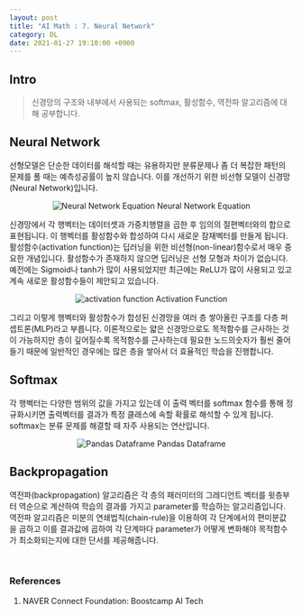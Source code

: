 ```yaml
---
layout: post
title: "AI Math : 7. Neural Network"
category: DL
date: 2021-01-27 19:10:00 +0900
---
```

## Intro
>신경망의 구조와 내부에서 사용되는 softmax, 활성함수, 역전파 알고리즘에 대해 공부합니다.

## Neural Network
선형모델은 단순한 데이터를 해석할 때는 유용하지만 분류문제나 좀 더 복잡한 패턴의 문제를 풀 때는 예측성공률이 높지 않습니다. 이를 개선하기 위한 비선형 모델이 신경망(Neural Network)입니다.

<p align="center">
  <img src="https://user-images.githubusercontent.com/77161691/108044446-9c4a2c00-7085-11eb-8697-e1b45b0de6b6.png" alt="Neural Network Equation"/>
  Neural Network Equation
</p>

신경망에서 각 행벡터는 데이터셋과 가중치행렬을 곱한 후 임의의 절편벡터와의 합으로 표현됩니다. 이 행벡터를 활성함수와 합성하여 다시 새로운 잠재벡터를 만들게 됩니다. 활성함수(activation function)는 딥러닝을 위한 비선형(non-linear)함수로서 매우 중요한 개념입니다. 활성함수가 존재하지 않으면 딥러닝은 선형 모형과 차이가 없습니다. 예전에는 Sigmoid나 tanh가 많이 사용되었지만 최근에는 ReLU가 많이 사용되고 있고 계속 새로운 활성함수들이 제안되고 있습니다.

<p align="center">
  <img src="https://user-images.githubusercontent.com/77161691/108045218-88eb9080-7086-11eb-89a2-ec0e1ed706c1.png" alt="activation function"/>
  Activation Function
</p>

그리고 이렇게 행벡터와 활성함수가 합성된 신경망을 여러 층 쌓아올린 구조를 다층 퍼셉트론(MLP)라고 부릅니다. 이론적으로는 얇은 신경망으로도 목적함수를 근사하는 것이 가능하지만 층이 깊어질수록 목적함수를 근사하는데 필요한 노드의숫자가 훨씬 줄어들기 때문에 일반적인 경우에는 많은 층을 쌓아서 더 효율적인 학습을 진행합니다.

## Softmax
각 행벡터는 다양한 범위의 값을 가지고 있는데 이 출력 벡터를 softmax 함수를 통해 정규화시키면 출력벡터를 결과가 특정 클래스에 속할 확률로 해석할 수 있게 됩니다. softmax는 분류 문제를 해결할 때 자주 사용되는 연산입니다.

<p align="center">
  <img src="https://user-images.githubusercontent.com/77161691/108044365-82a8e480-7085-11eb-95eb-6d1b508de1e5.png" alt="Pandas Dataframe"/>
  Pandas Dataframe
</p>

## Backpropagation
역전파(backpropagation) 알고리즘은 각 층의 패러미터의 그레디언트 벡터를 윗층부터 역순으로 계산하여 학습의 결과를 가지고 parameter를 학습하는 알고리즘입니다. 역전파 알고리즘은 미분의 연쇄법칙(chain-rule)을 이용하여 각 단계에서의 편미분값을 곱하고 이를 결과값에 곱하여 각 단계마다 parameter가 어떻게 변화해야 목적함수가 최소화되는지에 대한 단서를 제공해줍니다.

<br/>

### References
1. NAVER Connect Foundation: Boostcamp AI Tech
